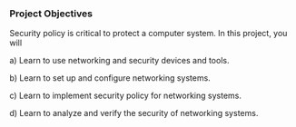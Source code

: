 ### Project Objectives
Security policy is critical to protect a computer system. In this project, you will

a) Learn to use networking and security devices and tools.

b) Learn to set up and configure networking systems.

c) Learn to implement security policy for networking systems.

d) Learn to analyze and verify the security of networking systems.
